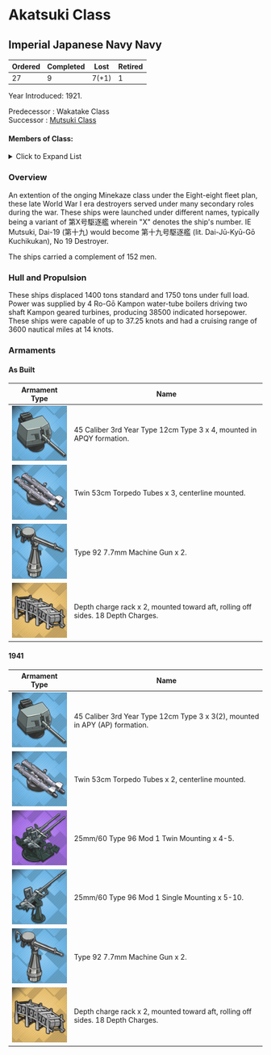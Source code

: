 # Akatsuki Class
## Imperial Japanese Navy Navy

Ordered | Completed | Lost | Retired
 ------ | ------ | ------ | ------ 
27 | 9 | 7(+1) | 1 <br/>
 
Year Introduced: 1921. <br/>
 
Predecessor : Wakatake Class <br/>
Successor : [Mutsuki Class](/History/IJN/MutsukiClass.md) <br/>

#### Members of Class: <br/>

<details>
	<summary>Click to Expand List</summary>
	
Icon | Name | Writing | Tanslation | Original Name | Present
| ------ | ------ | ------ |  ------ |  ------ | ------ |
![Kamikaze](/Icons/Ship/SakuraEmpire/Kamikaze.png) | Kamikaze | 神風、カミカゼ | Divine Wind | Dai-1 | Yes <br/>
![UnknownDD](/Icons/Ship/UnknownDD.png) | Asakaze | 朝風、アサカゼ | Morning Wind | Dai-3 | No <br/>
![UnknownDD](/Icons/Ship/UnknownDD.png) | Harukaze | 春風、ハルカゼ | Spring Wind | Dai-5 | No <br/>
![Matsukaze](/Icons/Ship/SakuraEmpire/Matsukaze.png) | Matsukaze | 松風、マツカゼ | Pine Wind | Dai-19 | Yes <br/>
![Hatakaze](/Icons/Ship/SakuraEmpire/Matsukaze.png) | Hatakaze | 旗風、ハタカゼ | Flag Wind | Dai-9 | Yes <br/>
![Oite](/Icons/Ship/SakuraEmpire/Oite.png) | Oite | 追風、オイテ | Tail Wind | Dai-11 | Yes <br/>
![UnknownDD](/Icons/Ship/UnknownDD.png) | Hayate | 疾風、ハヤテ | Gale | Dai-13 | No <br/>
![UnknownDD](/Icons/Ship/UnknownDD.png) | Asanagi | 朝凪、アサナギ | Morning Calm | Dai-15 | No <br/>
![UnknownDD](/Icons/Ship/UnknownDD.png) | Yūnagi | 夕月、ユウズキ | Evening Calm | Dai-17 | No <br/>

</details>

### Overview

An extention of the onging Minekaze class under the Eight-eight fleet plan, these late World War I era destroyers served under many secondary roles during the war. These ships were launched under different names, typically being a variant of 第X号駆逐艦 wherein "X" denotes the ship's number. IE Mutsuki, Dai-19 (第十九) would become 第十九号駆逐艦 (lit. Dai-Jū-Kyū-Gō Kuchikukan), No 19 Destroyer. <br/>

The ships carried a complement of 152 men. <br/>

### Hull and Propulsion

These ships displaced 1400 tons standard and 1750 tons under full load. Power was supplied by 4 Ro-Gō Kampon water-tube boilers driving two shaft Kampon geared turbines, producing 38500 indicated horsepower. These ships were capable of up to 37.25 knots and had a cruising range of 3600 nautical miles at 14 knots.

### Armaments

#### As Built

Armament Type | Name |
 ------ | ------ |
![12cm3rdYearType](/Icons/Equipment/Guns/DD/12cm45-3rdYearType.png) | 45 Caliber 3rd Year Type 12cm Type 3 x 4, mounted in APQY formation.
![Twin610](/Icons/Equipment/Torpedo/Surface/610mmTwinIJN.png) | Twin 53cm Torpedo Tubes x 3, centerline mounted.
![0.5inAAMG](/Icons/Equipment/AA/0.5inAAMG.png) | Type 92 7.7mm Machine Gun x 2.
![DCRack](/Icons/Equipment/Auxiliary/DepthChargeRack.png) | Depth charge rack x 2, mounted toward aft, rolling off sides. 18 Depth Charges. <br/>

#### 1941

Armament Type | Name |
 ------ | ------ |
![12cm3rdYearType](/Icons/Equipment/Guns/DD/12cm45-3rdYearType.png) | 45 Caliber 3rd Year Type 12cm Type 3 x 3(2), mounted in APY (AP) formation.
![Twin610](/Icons/Equipment/Torpedo/Surface/610mmTwinIJN.png) | Twin 53cm Torpedo Tubes x 2, centerline mounted.
![25mmTT](/Icons/Equipment/AA/25mmType96T.png) | 25mm/60 Type 96 Mod 1 Twin Mounting x 4-5.
![25mmT](/Icons/Equipment/AA/25mmType96.png) | 25mm/60 Type 96 Mod 1 Single Mounting x 5-10.
![0.5inAAMG](/Icons/Equipment/AA/0.5inAAMG.png) | Type 92 7.7mm Machine Gun x 2.
![DCRack](/Icons/Equipment/Auxiliary/DepthChargeRack.png) | Depth charge rack x 2, mounted toward aft, rolling off sides. 18 Depth Charges. <br/>